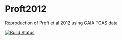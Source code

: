 # Proft2012
Reproduction of Proft et al 2012 using GAIA TGAS data

[![Build Status](https://travis-ci.org/petermcgill94/Proft2012.svg?branch=master)](https://travis-ci.org/petermcgill94/Proft2012)
